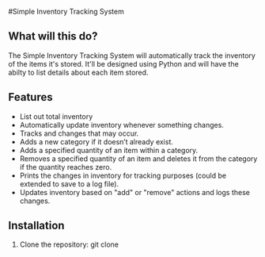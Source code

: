 #Simple Inventory Tracking System

## What will this do?
The Simple Inventory Tracking System will automatically track the inventory of the items it's stored. It'll be designed using Python and will have the abilty to list details about each item stored.
## Features
- List out total inventory
- Automatically update inventory whenever something changes.
- Tracks and changes that may occur.
- Adds a new category if it doesn’t already exist.
- Adds a specified quantity of an item within a category.
- Removes a specified quantity of an item and deletes it from the category if the quantity reaches zero.
- Prints the changes in inventory for tracking purposes (could be extended to save to a log file).
- Updates inventory based on "add" or "remove" actions and logs these changes.

## Installation
1. Clone the repository:
   git clone 
